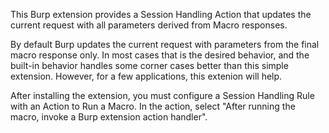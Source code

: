 This Burp extension provides a Session Handling Action that updates the current request with all parameters derived
from Macro responses.

By default Burp updates the current request with parameters from the final macro response only. In most cases that is
the desired behavior, and the built-in behavior handles some corner cases better than this simple extension. However,
for a few applications, this extenion will help.

After installing the extension, you must configure a Session Handling Rule with an Action to Run a Macro. In the action,
select "After running the macro, invoke a Burp extension action handler".